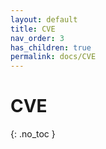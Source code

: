 ```yaml
---
layout: default
title: CVE
nav_order: 3
has_children: true
permalink: docs/CVE
---
```


# CVE
{: .no_toc }
